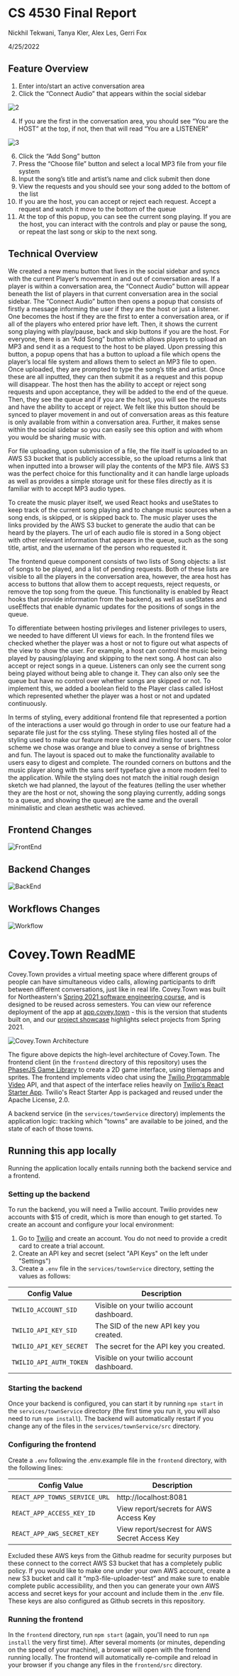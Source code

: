 # CS 4530 Final Report
Nickhil Tekwani, Tanya Kler, Alex Les, Gerri Fox

4/25/2022

## Feature Overview

1. Enter into/start an active conversation area
2. Click the “Connect Audio” that appears within the social sidebar

![2](docs/2.png)

4. If you are the first in the conversation area, you should see “You are the HOST” at the top, if not, then that will read “You are a LISTENER”

![3](docs/3.png)

6. Click the “Add Song” button
7. Press the “Choose file” button and select a local MP3 file from your file system
8. Input the song’s title and artist’s name and click submit then done
9. View the requests and you should see your song added to the bottom of the list
10. If you are the host, you can accept or reject each request. Accept a request and watch it move to the bottom of the queue
11. At the top of this popup, you can see the current song playing. If you are the host, you can interact with the controls and play or pause the song, or repeat the last song or skip to the next song.

## Technical Overview

We created a new menu button that lives in the social sidebar and syncs with the current Player’s movement in and out of conversation areas. If a player is within a conversation area, the “Connect Audio” button will appear beneath the list of players in that current conversation area in the social sidebar. The “Connect Audio” button then opens a popup that consists of firstly a message informing the user if they are the host or just a listener. One becomes the host if they are the first to enter a conversation area, or if all of the players who entered prior have left. Then, it shows the current song playing with play/pause, back and skip buttons if you are the host. For everyone, there is an “Add Song” button which allows players to upload an MP3 and send it as a request to the host to be played. Upon pressing this button, a popup opens that has a button to upload a file which opens the player’s local file system and allows them to select an MP3 file to open. Once uploaded, they are prompted to type the song’s title and artist. Once these are all inputted, they can then submit it as a request and this popup will disappear. The host then has the ability to accept or reject song requests and upon acceptance, they will be added to the end of the queue. Then, they see the queue and if you are the host, you will see the requests and have the ability to accept or reject. We felt like this button should be synced to player movement in and out of conversation areas as this feature is only available from within a conversation area. Further, it makes sense within the social sidebar so you can easily see this option and with whom you would be sharing music with. 

For file uploading, upon submission of a file, the file itself is uploaded to an AWS S3 bucket that is publicly accessible, so the upload returns a link that when inputted into a browser will play the contents of the MP3 file. AWS S3 was the perfect choice for this functionality and it can handle large uploads as well as provides a simple storage unit for these files directly as it is familiar with to accept MP3 audio types. 

To create the music player itself, we used React hooks and useStates to keep track of the current song playing and to change music sources when a song ends, is skipped, or is skipped back to. The music player uses the links provided by the AWS S3 bucket to generate the audio that can be heard by the players. The url of each audio file is stored in a Song object with other relevant information that appears in the queue, such as the song title, artist, and the username of the person who requested it.

The frontend queue component consists of two lists of Song objects: a list of songs to be played, and a list of pending requests. Both of these lists are visible to all the players in the conversation area, however, the area host has access to buttons that allow them to accept requests, reject requests, or remove the top song from the queue. This functionality is enabled by React hooks that provide information from the backend, as well as useStates and useEffects that enable dynamic updates for the positions of songs in the queue.

To differentiate between hosting privileges and listener privileges to users, we needed to have different UI views for each. In the frontend files we checked whether the player was a host or not to figure out what aspects of the view to show the user. For example, a host can control the music being played by pausing/playing and skipping to the next song. A host can also accept or reject songs in a queue. Listeners can only see the current song being played without being able to change it. They can also only see the queue but have no control over whether songs are skipped or not. To implement this, we added a boolean field to the Player class called isHost which represented whether the player was a host or not and updated continuously.

In terms of styling, every additional frontend file that represented a portion of the interactions a user would go through in order to use our feature had a separate file just for the css styling. These styling files hosted all of the styling used to make our feature more sleek and inviting for users. The color scheme we chose was orange and blue to convey a sense of brightness and fun. The layout is spaced out to make the functionality available to users easy to digest and complete. The rounded corners on buttons and the music player along with the sans serif typeface give a more modern feel to the application. While the styling does not match the initial rough design sketch we had planned, the layout of the features (telling the user whether they are the host or not, showing the song playing currently, adding songs to a queue, and showing the queue) are the same and the overall minimalistic and clean aesthetic was achieved.

## Frontend Changes

![FrontEnd](docs/frontend.png)

## Backend Changes

![BackEnd](docs/backend.png)

## Workflows Changes

![Workflow](docs/workflow.png)


# Covey.Town ReadME

Covey.Town provides a virtual meeting space where different groups of people can have simultaneous video calls, allowing participants to drift between different conversations, just like in real life.
Covey.Town was built for Northeastern's [Spring 2021 software engineering course](https://neu-se.github.io/CS4530-CS5500-Spring-2021/), and is designed to be reused across semesters.
You can view our reference deployment of the app at [app.covey.town](https://app.covey.town/) - this is the version that students built on, and our [project showcase](https://neu-se.github.io/CS4530-CS5500-Spring-2021/project-showcase) highlights select projects from Spring 2021.

![Covey.Town Architecture](docs/covey-town-architecture.png)

The figure above depicts the high-level architecture of Covey.Town.
The frontend client (in the `frontend` directory of this repository) uses the [PhaserJS Game Library](https://phaser.io) to create a 2D game interface, using tilemaps and sprites.
The frontend implements video chat using the [Twilio Programmable Video](https://www.twilio.com/docs/video) API, and that aspect of the interface relies heavily on [Twilio's React Starter App](https://github.com/twilio/twilio-video-app-react). Twilio's React Starter App is packaged and reused under the Apache License, 2.0.

A backend service (in the `services/townService` directory) implements the application logic: tracking which "towns" are available to be joined, and the state of each of those towns.

## Running this app locally

Running the application locally entails running both the backend service and a frontend.

### Setting up the backend

To run the backend, you will need a Twilio account. Twilio provides new accounts with $15 of credit, which is more than enough to get started.
To create an account and configure your local environment:

1. Go to [Twilio](https://www.twilio.com/) and create an account. You do not need to provide a credit card to create a trial account.
2. Create an API key and secret (select "API Keys" on the left under "Settings")
3. Create a `.env` file in the `services/townService` directory, setting the values as follows:

| Config Value            | Description                               |
| ----------------------- | ----------------------------------------- |
| `TWILIO_ACCOUNT_SID`    | Visible on your twilio account dashboard. |
| `TWILIO_API_KEY_SID`    | The SID of the new API key you created.   |
| `TWILIO_API_KEY_SECRET` | The secret for the API key you created.   |
| `TWILIO_API_AUTH_TOKEN` | Visible on your twilio account dashboard. |

### Starting the backend

Once your backend is configured, you can start it by running `npm start` in the `services/townService` directory (the first time you run it, you will also need to run `npm install`).
The backend will automatically restart if you change any of the files in the `services/townService/src` directory.

### Configuring the frontend

Create a `.env` following the .env.example file in the `frontend` directory, with the following lines:

| Config Value                  | Description                                   |
| ----------------------------- | --------------------------------------------- |
| `REACT_APP_TOWNS_SERVICE_URL` | http://localhost:8081                         |
| `REACT_APP_ACCESS_KEY_ID`     | View report/secrets for AWS Access Key        |
| `REACT_APP_AWS_SECRET_KEY`    | View report/secrest for AWS Secret Access Key |

Excluded these AWS keys from the Github readme for security purposes but these connect to the correct AWS S3 bucket that has a completely public policy. If you would like to make one under your own AWS account, create a new S3 bucket and call it “mp3-file-uploader-test” and make sure to enable complete public accessibility, and then you can generate your own AWS access and secret keys for your account and include them in the .env file. These keys are also configured as Github secrets in this repository.

### Running the frontend

In the `frontend` directory, run `npm start` (again, you'll need to run `npm install` the very first time). After several moments (or minutes, depending on the speed of your machine), a browser will open with the frontend running locally.
The frontend will automatically re-compile and reload in your browser if you change any files in the `frontend/src` directory.
